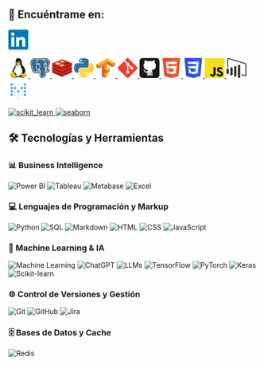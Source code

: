 ## 📩 Encuéntrame en: 

<a href="https://www.linkedin.com/in/swjohanagudelo" target="_blank" rel="noreferrer"> <img src="linkedin.svg" alt="linkedin" width="40" height="40"/> </a> 

<p align="left"> 
  
  <a href="https://www.linux.org/" target="_blank" rel="noreferrer"> <img src="linux.svg" alt="linux" width="40" height="40"/> </a> 
  <a href="https://www.postgresql.org" target="_blank" rel="noreferrer"> <img src="postgresql.svg" alt="postgresql" width="40" height="40"/> </a> 
    <a href="https://redis.io" target="_blank" rel="noreferrer"> <img src="redis.svg" alt="redis" width="40" height="40"/> </a> 
  <a href="https://www.python.org" target="_blank" rel="noreferrer"> <img src="python.svg" alt="python" width="40" height="40"/> </a> 
  <a href="https://www.tensorflow.org" target="_blank" rel="noreferrer"> <img src="tensorflow.svg" alt="tensorflow" width="40" height="40"/> </a> 
  <a href="https://git-scm.com" target="_blank" rel="noreferrer"> <img src="git.svg" alt="git" width="40" height="40"/> </a> 
  <a href="https://github.com" target="_blank" rel="noreferrer"> <img src="github.svg" alt="github" width="40" height="40"/> </a> 
  <a href="" target="_blank" rel="noreferrer"> <img src="html.svg" alt="html" width="40" height="40"/> </a> 
  <a href="" target="_blank" rel="noreferrer"> <img src="css.svg" alt="css" width="40" height="40"/> </a> 
  <a href="" target="_blank" rel="noreferrer"> <img src="javascript.svg" alt="javascript" width="40" height="40"/> </a> 
  <a href="https://www.microsoft.com/es-es/power-platform/products/power-bi" target="_blank" rel="noreferrer"> <img src="powerbi.svg" alt="powerbi" width="40" height="40"/> </a>
  <a href="https://www.metabase.com" target="_blank" rel="noreferrer"> <img src="metabase.svg" alt="metabase" width="40" height="40"/> </a> 
  
  <a href="https://scikit-learn.org/" target="_blank" rel="noreferrer"> <img src="https://upload.wikimedia.org/wikipedia/commons/0/05/Scikit_learn_logo_small.svg" alt="scikit_learn" width="40" height="40"/> </a> 
  <a href="https://seaborn.pydata.org/" target="_blank" rel="noreferrer"> <img src="https://seaborn.pydata.org/_images/logo-mark-lightbg.svg" alt="seaborn" width="40" height="40"/> </a> 
  
</p>


## 🛠️ Tecnologías y Herramientas

### 📊 Business Intelligence
![Power BI](https://img.shields.io/badge/Power%20BI-F2C811?style=for-the-badge&logo=powerbi&logoColor=black)
![Tableau](https://img.shields.io/badge/Tableau-E97627?style=for-the-badge&logo=tableau&logoColor=white)
![Metabase](https://img.shields.io/badge/Metabase-509EE3?style=for-the-badge&logo=metabase&logoColor=white)
![Excel](https://img.shields.io/badge/Excel-217346?style=for-the-badge&logo=microsoft-excel&logoColor=white)

### 💻 Lenguajes de Programación y Markup
![Python](https://img.shields.io/badge/Python-3776AB?style=for-the-badge&logo=python&logoColor=white)
![SQL](https://img.shields.io/badge/SQL-025E8C?style=for-the-badge&logo=postgresql&logoColor=white)
![Markdown](https://img.shields.io/badge/Markdown-000?style=for-the-badge&logo=markdown&logoColor=white)
![HTML](https://img.shields.io/badge/HTML5-E34F26?style=for-the-badge&logo=html5&logoColor=white)
![CSS](https://img.shields.io/badge/CSS3-1572B6?style=for-the-badge&logo=css3&logoColor=white)
![JavaScript](https://img.shields.io/badge/JavaScript-F7DF1E?style=for-the-badge&logo=javascript&logoColor=black)

### 🤖 Machine Learning & IA
![Machine Learning](https://img.shields.io/badge/Machine%20Learning-Expert-4B9CD3?style=for-the-badge)
![ChatGPT](https://img.shields.io/badge/ChatGPT-412991?style=for-the-badge&logo=openai&logoColor=white)
![LLMs](https://img.shields.io/badge/LLMs-AI%20Models-5A5A5A?style=for-the-badge&logo=openai&logoColor=white)
![TensorFlow](https://img.shields.io/badge/TensorFlow-FF6F00?style=for-the-badge&logo=tensorflow&logoColor=white)
![PyTorch](https://img.shields.io/badge/PyTorch-EE4C2C?style=for-the-badge&logo=pytorch&logoColor=white)
![Keras](https://img.shields.io/badge/Keras-D00000?style=for-the-badge&logo=keras&logoColor=white)
![Scikit-learn](https://img.shields.io/badge/Scikit--learn-F7931E?style=for-the-badge&logo=scikit-learn&logoColor=white)


### ⚙️ Control de Versiones y Gestión
![Git](https://img.shields.io/badge/Git-F05032?style=for-the-badge&logo=git&logoColor=white)
![GitHub](https://img.shields.io/badge/GitHub-000?style=for-the-badge&logo=github&logoColor=white)
![Jira](https://img.shields.io/badge/Jira-0052CC?style=for-the-badge&logo=jira&logoColor=white)

### 🗄️ Bases de Datos y Cache
![Redis](https://img.shields.io/badge/Redis-DC382D?style=for-the-badge&logo=redis&logoColor=white)
